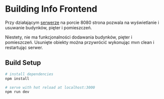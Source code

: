 # Building Info Frontend

Przy działającym [serwerze](https://github.com/Hound1997c/bildowanie) na porcie 8080 strona pozwala na wyświetlanie i usuwanie budynków, pięter i pomieszczeń. 

Niestety, nie ma funkcjonalności dodawania budynków, pięter i pomieszczeń. Usunięte obiekty można przywrócić wykonując mvn clean i restartując serwer.

## Build Setup

``` bash
# install dependencies
npm install

# serve with hot reload at localhost:3000
npm run dev
```

